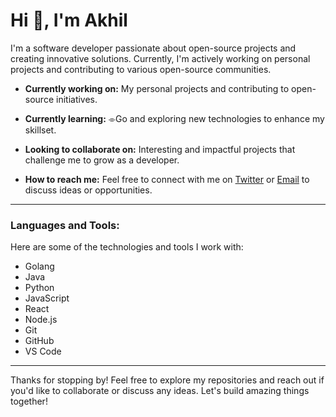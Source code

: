 # Hi 👋, I'm Akhil

I'm a software developer passionate about open-source projects and creating innovative solutions. Currently, I'm actively working on personal projects and contributing to various open-source communities.

- **Currently working on:** My personal projects and contributing to open-source initiatives.

- **Currently learning:** ⌯Go and exploring new technologies to enhance my skillset.

- **Looking to collaborate on:** Interesting and impactful projects that challenge me to grow as a developer.

- **How to reach me:** Feel free to connect with me on [Twitter](https://twitter.com/akhilsahuji) or [Email](akhilsahu.dev@gmail.com) to discuss ideas or opportunities.

---
### Languages and Tools:  
Here are some of the technologies and tools I work with:


- Golang
- Java
- Python
- JavaScript
- React
- Node.js
- Git
- GitHub
- VS Code

---

Thanks for stopping by! Feel free to explore my repositories and reach out if you'd like to collaborate or discuss any ideas. Let's build amazing things together!
